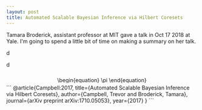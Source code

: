 ```yaml
---
layout: post
title: Automated Scalable Bayesian Inference via Hilbert Coresets
---
```


Tamara Broderick, assistant professor at MIT gave a talk in Oct 17 2018 at Yale. I'm going to spend a little bit of time on making a summary on her talk. 

d

d

<p align="center"><img alt="\begin{equation}&#10;\pi&#10;\end{equation}" src="https://rawgit.com/dadashkarimi/dadashkarimi.github.io/master/svgs/93adc781f137bbcf91ef9a30e413c2a4.svg?invert_in_darkmode" align="middle" width="355.1163pt" height="16.438356pt" style="position:relative;top:10px"/></p>
```
@article{Campbell:2017,
  title={Automated Scalable Bayesian Inference via Hilbert Coresets},
  author={Campbell, Trevor and Broderick, Tamara},
  journal={arXiv preprint arXiv:1710.05053},
  year={2017}
}
```
